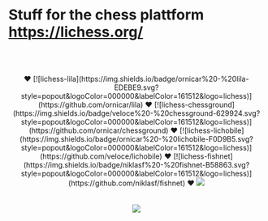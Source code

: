 # Stuff for the chess plattform https://lichess.org/
<br><br>
<p align="center">
♥ [![lichess-lila](https://img.shields.io/badge/ornicar%20-%20lila-EDEBE9.svg?style=popout&logoColor=000000&labelColor=161512&logo=lichess)](https://github.com/ornicar/lila) ♥ 
[![lichess-chessground](https://img.shields.io/badge/veloce%20-%20chessground-629924.svg?style=popout&logoColor=000000&labelColor=161512&logo=lichess)](https://github.com/ornicar/chessground) ♥ [![lichess-lichobile](https://img.shields.io/badge/ornicar%20-%20lichobile-F0D9B5.svg?style=popout&logoColor=000000&labelColor=161512&logo=lichess)](https://github.com/veloce/lichobile) ♥ [![lichess-fishnet](https://img.shields.io/badge/niklasf%20-%20fishnet-B58863.svg?style=popout&logoColor=000000&labelColor=161512&logo=lichess)](https://github.com/niklasf/fishnet) ♥
<a href="https://github.com/MyCodeIsntWorking/Lichess.org/tree/main/Stylus"><image src="https://raw.githubusercontent.com/MyCodeIsntWorking/Lichess.org/main/Stylus/stylus.png"></a><br><br><br>
<a href="https://github.com/MyCodeIsntWorking/Lichess.org/tree/main/Rainmeter"><image src="https://raw.githubusercontent.com/MyCodeIsntWorking/Lichess.org/main/Rainmeter/rainmeter.png"></a><br><br>
</p>
